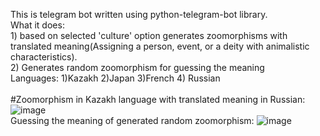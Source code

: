 This is telegram bot written using python-telegram-bot library. </br>
What it does: </br>1) based on selected 'culture' option generates zoomorphisms with translated meaning(Assigning a person, event, or a deity with animalistic characteristics).</br>
2) Generates random zoomorphism for guessing the meaning </br>
Languages: 1)Kazakh 2)Japan 3)French 4) Russian </br></br>
#Zoomorphism in Kazakh language with translated meaning in Russian:
![image](https://user-images.githubusercontent.com/74294560/221161177-8aeebe4d-c24c-4cb4-bf22-dfd8ebef72be.png)
</br>
Guessing the meaning of generated random zoomorphism:
![image](https://user-images.githubusercontent.com/74294560/221161660-d26291d5-28bd-4475-99e2-c213c81ee3fa.png)
